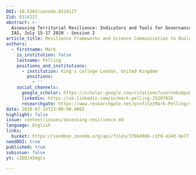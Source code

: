 ```yaml
---
DOI: 10.5281/zenodo.8314127
Zid: 8314127
abstract: >-
  Assessing Territorial Resilience: Indicators and Tools for Governance, Paris
  IAS, July 15-17 2020 - Session 2
article_title: Resilience Frameworks and Science Communication to Build Back Better
authors:
  - firstname: Mark
    is_institution: false
    lastname: Pelling
    positions_and_institutions:
      - institution: King's College London, United Kingdom
        positions:
          - ''
    social_channels:
      google_scholar: https://scholar.google.com/citations?user=nbuApuQAAAAJ&hl=en
      linkedin: https://uk.linkedin.com/in/mark-pelling-25207826
      researchgate: https://www.researchgate.net/profile/Mark-Pelling/4
date: 2020-07-15T23:00:00.000Z
highlight: false
issue: content/issues/assessing-resilience.md
language: English
links:
  bucket: https://sandbox.zenodo.org/api/files/3766498b-c1f9-424d-9e77-428a369f8116
needDOI: true
published: true
subissue: false
yt: cZDQJ45mgCs

---
```










<Youtube yt="cZDQJ45mgCs" caption="Resilience frameworks and science communication to Build Back Better"></Youtube>